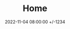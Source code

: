 ---
title: Home
date: 2022-11-04 08:00:00 +/-1234
categories: [Home]
tags: [home]     # TAG names should always be lowercase
---